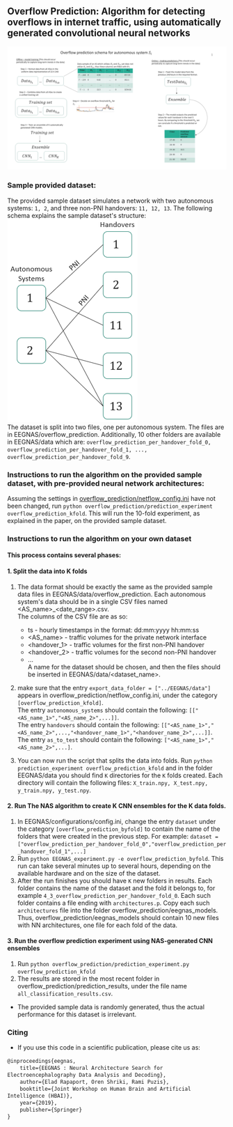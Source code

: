 ## Overflow Prediction: Algorithm for detecting overflows in internet traffic, using automatically generated convolutional neural networks
![overflow prediction schema](overflow_prediction_schema.jpg "Overflow Prediction Schema")

### Sample provided dataset:
The provided sample dataset simulates a network with two autonomous systems: `1, 2`,
and three non-PNI handovers: `11, 12, 13`. The following schema explains the sample dataset's structure:
![sample_dataset schema](sample_dataset.png "Sample Dataset Schema")  
The dataset is split into two files, one per autonomous system. The files are in EEGNAS/overflow_prediction.
Additionally, 10 other folders are available in EEGNAS/data which are: 
`overflow_prediction_per_handover_fold_0, overflow_prediction_per_handover_fold_1, ..., overflow_prediction_per_handover_fold_9`.

### Instructions to run the algorithm on the provided sample dataset, with pre-provided neural network architectures:
Assuming the settings in [overflow_prediction/netflow_config.ini](overflow_prediction/netflow_config.ini) have
not been changed, run `python overflow_prediction/prediction_experiment overflow_prediction_kfold`.
This will run the 10-fold experiment, as explained in the paper, on the provided sample dataset.
### Instructions to run the algorithm on your own dataset  
#### This process contains several phases:
#### 1. Split the data into K folds
1. The data format should be exactly the same as the provided sample data files in
EEGNAS/data/overflow_prediction. Each autonomous system's data should be in a single CSV files named
<AS_name>_<date_range>.csv.  
The columns of the CSV file are as so:  
   * ts - hourly timestamps in the format: dd:mm:yyyy hh:mm:ss
    * <AS_name> - traffic volumes for the private network interface
    * <handover_1> - traffic volumes for the first non-PNI handover
    * <handover_2> - traffic volumes for the second non-PNI handover
    * ...  
    A name for the dataset should be chosen, and then the files should be inserted in
  EEGNAS/data/<dataset_name>.

2. make sure that the entry `export_data_folder = ["../EEGNAS/data"]` appears in
overflow_prediction/netflow_config.ini, under the category `[overflow_prediction_kfold]`.  
The entry `autonomous_systems` should contain the following: `[["<AS_name_1>","<AS_name_2>",...]]`.  
The entry `handovers` should contain the following: `[["<AS_name_1>","<AS_name_2>",...,"<handover_name_1>","<handover_name_2>",...]]`.  
The entry `as_to_test` should contain the following: `["<AS_name_1>","<AS_name_2>",...]`.  
   
3. You can now run the script that splits the data into folds. Run `python prediction_experiment overflow_prediction_kfold`
and in the folder EEGNAS/data you should find `K` directories for the `K` folds created. Each directory will
contain the following files: `X_train.npy, X_test.npy, y_train.npy, y_test.npy`.
   
#### 2. Run The NAS algorithm to create K CNN ensembles for the K data folds.
1. In EEGNAS/configurations/config.ini, change the entry `dataset` under the category `[overflow_prediction_byfold]`
to contain the name of the folders that were created in the previous step. For example: `dataset = ["overflow_prediction_per_handover_fold_0","overflow_prediction_per_handover_fold_1",...]`
2. Run `python EEGNAS_experiment.py -e overflow_prediction_byfold`. This run can take several minutes up to several hours,
depending on the available hardware and on the size of the dataset.
3. After the run finishes you should have `K` new folders in results. Each folder contains the name of the dataset
and the fold it belongs to, for example `4_3_overflow_prediction_per_handover_fold_0`. Each such folder
contains a file ending with `architectures.p`. Copy each such `architectures` file into the folder
overflow_prediction/eegnas_models. Thus, overflow_prediction/eegnas_models should contain 10 new files with NN architectures,
one file for each fold of the data.  

#### 3. Run the overflow prediction experiment using NAS-generated CNN ensembles  
1. Run `python overflow_prediction/prediction_experiment.py overflow_prediction_kfold`
2. The results are stored in the most recent folder in overflow_prediction/prediction_results,
under the file name `all_classification_results.csv`.
* The provided sample data is randomly generated, thus the actual performance for this dataset is irrelevant.


### Citing
* If you use this code in a scientific publication, please cite us as:
```
@inproceedings{eegnas,
	title={EEGNAS : Neural Architecture Search for Electroencephalography Data Analysis and Decoding},
	author={Elad Rapaport, Oren Shriki, Rami Puzis},
	booktitle={Joint Workshop on Human Brain and Artificial Intelligence (HBAI)},
	year={2019},
	publisher={Springer}
}
```